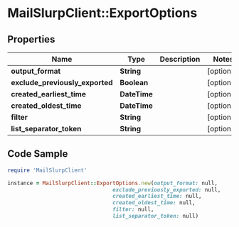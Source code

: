 # MailSlurpClient::ExportOptions

## Properties

Name | Type | Description | Notes
------------ | ------------- | ------------- | -------------
**output_format** | **String** |  | [optional] 
**exclude_previously_exported** | **Boolean** |  | [optional] 
**created_earliest_time** | **DateTime** |  | [optional] 
**created_oldest_time** | **DateTime** |  | [optional] 
**filter** | **String** |  | [optional] 
**list_separator_token** | **String** |  | [optional] 

## Code Sample

```ruby
require 'MailSlurpClient'

instance = MailSlurpClient::ExportOptions.new(output_format: null,
                                 exclude_previously_exported: null,
                                 created_earliest_time: null,
                                 created_oldest_time: null,
                                 filter: null,
                                 list_separator_token: null)
```


